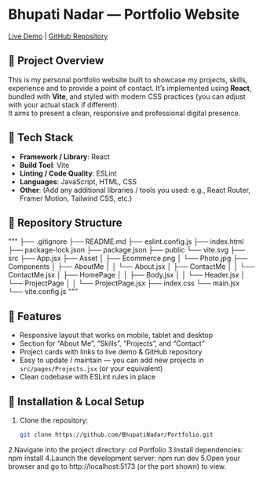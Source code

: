 # Bhupati Nadar — Portfolio Website  
[Live Demo](#) | [GitHub Repository](https://github.com/BhupatiNadar/Portfolio.git)

## 🚀 Project Overview  
This is my personal portfolio website built to showcase my projects, skills, experience and to provide a point of contact. It’s implemented using **React**, bundled with **Vite**, and styled with modern CSS practices (you can adjust with your actual stack if different).  
It aims to present a clean, responsive and professional digital presence.

## 🧱 Tech Stack  
- **Framework / Library**: React  
- **Build Tool**: Vite  
- **Linting / Code Quality**: ESLint  
- **Languages**: JavaScript, HTML, CSS  
- **Other**: (Add any additional libraries / tools you used: e.g., React Router, Framer Motion, Tailwind CSS, etc.)

## 📁 Repository Structure 
"""
├── .gitignore
├── README.md
├── eslint.config.js
├── index.html
├── package-lock.json
├── package.json
├── public
    └── vite.svg
├── src
    ├── App.jsx
    ├── Asset
    │   ├── Ecommerce.png
    │   └── Photo.jpg
    ├── Components
    │   ├── AboutMe
    │   │   └── About.jsx
    │   ├── ContactMe
    │   │   └── ContactMe.jsx
    │   ├── HomePage
    │   │   ├── Body.jsx
    │   │   └── Header.jsx
    │   └── ProjectPage
    │   │   └── ProjectPage.jsx
    ├── index.css
    └── main.jsx
└── vite.config.js
"""

## 🎯 Features  
- Responsive layout that works on mobile, tablet and desktop  
- Section for “About Me”, “Skills”, “Projects”, and “Contact”  
- Project cards with links to live demo & GitHub repository  
- Easy to update / maintain — you can add new projects in `src/pages/Projects.jsx` (or your equivalent)  
- Clean codebase with ESLint rules in place  

## 🔧 Installation & Local Setup  
1. Clone the repository:  
   ```bash
   git clone https://github.com/BhupatiNadar/Portfolio.git
2.Navigate into the project directory:
cd Portfolio
3.Install dependencies:
npm install
4.Launch the development server:
npm run dev
5.Open your browser and go to http://localhost:5173 (or the port shown) to view.
